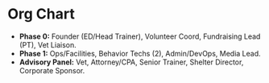 # Org Chart

- **Phase 0:** Founder (ED/Head Trainer), Volunteer Coord, Fundraising Lead (PT), Vet Liaison.  
- **Phase 1:** Ops/Facilities, Behavior Techs (2), Admin/DevOps, Media Lead.  
- **Advisory Panel:** Vet, Attorney/CPA, Senior Trainer, Shelter Director, Corporate Sponsor.
